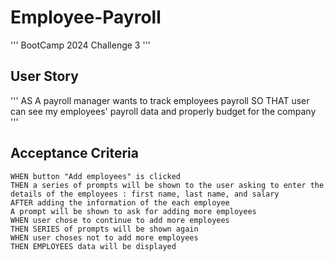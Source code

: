 # Employee-Payroll

'''
BootCamp 2024 Challenge 3
'''

## User Story

'''
AS A payroll manager wants to track employees payroll
SO THAT user can see my employees' payroll data and properly budget for the company
'''

## Acceptance Criteria

```
WHEN button "Add employees" is clicked
THEN a series of prompts will be shown to the user asking to enter the details of the employees : first name, last name, and salary
AFTER adding the information of the each employee
A prompt will be shown to ask for adding more employees
WHEN user chose to continue to add more employees
THEN SERIES of prompts will be shown again
WHEN user choses not to add more employees
THEN EMPLOYEES data will be displayed
```
